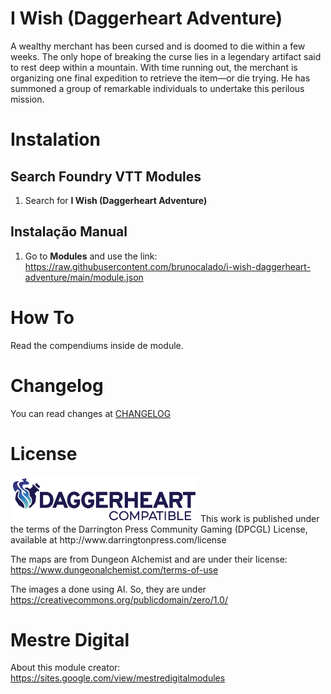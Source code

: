 # I Wish (Daggerheart Adventure)
A wealthy merchant has been cursed and is doomed to die within a few weeks. The only hope of breaking the curse lies in a legendary artifact said to rest deep within a mountain. With time running out, the merchant is organizing one final expedition to retrieve the item—or die trying. He has summoned a group of remarkable individuals to undertake this perilous mission.

# Instalation

## Search Foundry VTT Modules
1. Search for **I Wish (Daggerheart Adventure)**

## Instalação Manual
1. Go to **Modules** and use the link: 
https://raw.githubusercontent.com/brunocalado/i-wish-daggerheart-adventure/main/module.json

# How To 
Read the compendiums inside de module.

# Changelog
You can read changes at [CHANGELOG](CHANGELOG.md)

# License
<img width="300" src="logo/dh.svg">
This work is published under the terms of the Darrington Press Community Gaming (DPCGL) License, available at http://www.darringtonpress.com/license

The maps are from Dungeon Alchemist and are under their license: https://www.dungeonalchemist.com/terms-of-use

The images a done using AI. So, they are under https://creativecommons.org/publicdomain/zero/1.0/

# Mestre Digital
About this module creator: https://sites.google.com/view/mestredigitalmodules